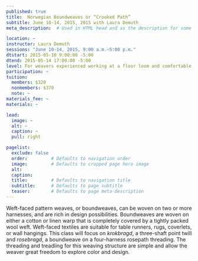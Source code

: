 ```yaml
---
published: true
title:  Norwegian Boundweaves or “Crooked Path” 
subtitle: June 10-14, 2015, 2015 with Laura Demuth
meta_description:  # Used in HTML head and as the description for some search engines

location: ~
instructor: Laura Demuth
sessions: "June 10-14, 2015, 9:00 a.m.–5:00 p.m."
dtstart: 2015-05-10 9:00:00 -5:00
dtend: 2015-05-14 17:00:00 -5:00
level: For weavers experienced working at a floor loom and comfortable reading weaving drafts. 
participation: ~
tuition:
  members: $320
  nonmembers: $370
  note: ~
materials_fee: ~
materials: ~

lead:
  image: ~
  alt: ~
  caption: ~
  pull: right

pagelist:
  exclude: false
  order:         # Defaults to navigation order  
  image:         # Defaults to cropped page hero image
  alt:
  caption:
  title:         # Defaults to navigation title
  subtitle:      # Defaults to page subtitle
  teaser:        # Defaults to page meta-description 
---
```

Weft-faced pattern weaves, or boundweaves, can be woven on two or more harnesses, and are rich in design possibilities. Boundweaves are woven on either a cotton or linen warp that is completely covered by a tightly packed wool weft. Weft-faced textiles are suitable for table runners, rugs, coverlets, or wall hangings. This class will focus on _krokbragd_, a three-shaft point twill and _rosebragd_, a boundweave on a four-harness rosepath threading. The threading and treadling for this weaving structure are simple and allow the weaver great freedom to explore color and design. 
